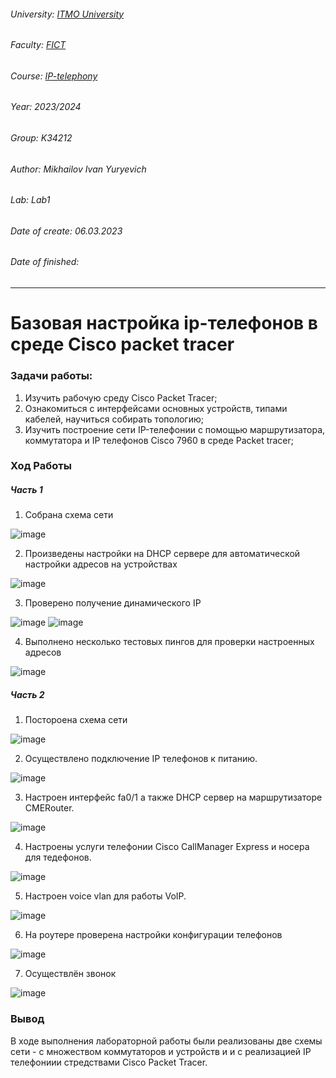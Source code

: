 ###### University: [ITMO University](https://itmo.ru/ru/)
###### Faculty: [FICT](https://fict.itmo.ru)
###### Course: [IP-telephony](https://github.com/itmo-ict-faculty/ip-telephony)
###### Year: 2023/2024
###### Group: K34212
###### Author: Mikhailov Ivan Yuryevich
###### Lab: Lab1
###### Date of create: 06.03.2023
###### Date of finished: 
***
# Базовая настройка ip-телефонов в среде Сisco packet tracer
### Задачи работы:
1. Изучить рабочую среду Cisco Packet Tracer;
2. Ознакомиться с интерфейсами основных устройств, типами кабелей, научиться собирать топологию;
3. Изучить построение сети IP-телефонии с помощью маршрутизатора, коммутатора и IP телефонов Cisco 7960 в среде Packet tracer;

### Ход Работы
##### Часть 1
1. Собрана схема сети

![image](https://user-images.githubusercontent.com/56927592/223090472-a2471b3d-6ffb-4655-b078-b7961419d73f.png)

2. Произведены настройки на DHCP сервере для автоматической настройки адресов на устройствах

![image](https://user-images.githubusercontent.com/56927592/223089900-5fbc009d-91a3-4f62-a7fe-4ccf0e2034bc.png)

3. Проверено получение динамического IP

![image](https://user-images.githubusercontent.com/56927592/223089657-6556bbb8-60e0-4f69-9e8a-ddc9300a2257.png)
![image](https://user-images.githubusercontent.com/56927592/223089764-e0b54caf-06da-4ee2-b160-cb951223e675.png)

4. Выполнено несколько тестовых пингов для проверки настроенных адресов

![image](https://user-images.githubusercontent.com/56927592/223090424-1267a663-d73e-4de6-99f4-d1dbe3641fb6.png)


##### Часть 2

1. Постороена схема сети

![image](https://user-images.githubusercontent.com/56927592/223113594-9b1c0e66-e7b7-4202-a6d7-af48873f17a8.png)

2. Осуществлено подключение IP телефонов к питанию.

![image](https://user-images.githubusercontent.com/56927592/223091972-6f12645c-2937-46d7-9f76-bece3ad8356a.png)

3. Настроен интерфейс fa0/1 а также DHCP сервер на маршрутизаторе CMERouter.

![image](https://user-images.githubusercontent.com/56927592/223109932-d073d1b9-e07e-43ce-a003-4f010339a62e.png)

4. Настроены услуги телефонии Cisco CallManager Express и носера для тедефонов.

![image](https://user-images.githubusercontent.com/56927592/223111072-83b59cd7-c2f3-4d7a-b7e6-fb0a88ccfc6b.png)

5. Настроен voice vlan для работы VoIP.

![image](https://user-images.githubusercontent.com/56927592/223100312-e65f675d-c6c2-4601-99c4-561e4f6c7b18.png)

6. На роутере проверена настройки конфигурации телефонов

![image](https://user-images.githubusercontent.com/56927592/223111760-edb4014b-8582-4fb6-b090-bf5163eed157.png)

7. Осуществлён звонок 

![image](https://user-images.githubusercontent.com/56927592/223112891-5ea1d385-9ba7-4618-94c0-3a0830780b68.png)

### Вывод
В ходе выполнения лабораторной работы были реализованы две схемы сети - с множеством коммутаторов и устройств и и с реализацией IP телефониии стредствами Cisco Packet Tracer.
